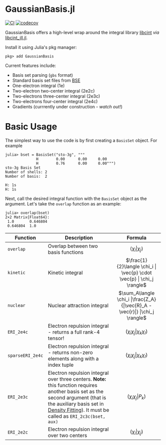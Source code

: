 # GaussianBasis.jl
[![CI](https://github.com/FermiQC/GaussianBasis.jl/actions/workflows/CI.yml/badge.svg)](https://github.com/FermiQC/GaussianBasis.jl/actions/workflows/CI.yml)
[![codecov](https://codecov.io/gh/FermiQC/GaussianBasis.jl/branch/master/graph/badge.svg?token=JNouJPwoHm)](https://codecov.io/gh/FermiQC/GaussianBasis.jl)

GaussianBasis offers a high-level wrap around the integral library [libcint](https://github.com/sunqm/libcint) *via* [libcint_jll.jl](https://github.com/FermiQC/Fermi.jl/issues/111). 

Install it using Julia's pkg manager:

```
pkg> add GaussianBasis
```

Current features include:

- Basis set parsing (`gbs` format)
- Standard basis set files from [BSE](https://www.basissetexchange.org/)
- One-electron integral (1e)
- Two-electron two-center integral (2e2c)
- Two-electrons three-center integral (2e3c)
- Two-electrons four-center integral (2e4c)
- Gradients (currrently under construction - *watch out!*)

# Basic Usage

The simplest way to use the code is by first creating a `BasisSet` object. For example
```
julia> bset = BasisSet("sto-3g", """
              H        0.00      0.00     0.00                 
              H        0.76      0.00     0.00""")
sto-3g Basis Set
Number of shells: 2
Number of basis:  2

H: 1s 
H: 1s
```
Next, call the desired integral function with the `BasisSet` object as the argument. Let's take the `overlap` function as an example:
```
julia> overlap(bset)
2×2 Matrix{Float64}:
 1.0       0.646804
 0.646804  1.0
```

| Function      | Description | Formula |
|---------------|-------------|:-------:|
| `overlap`       | Overlap between two basis functions | $\langle \chi_i \| \chi_j \rangle$|
| `kinetic`       | Kinetic integral | $\frac{1}{2}\langle \chi_i \| \vec{p} \cdot \vec{p}  \| \chi_j \rangle$|
| `nuclear`       | Nuclear attraction integral  | $\sum_A\langle \chi_i \|\frac{Z_A}{\|\vec{R}_A - \vec{r}\|} \|\chi_j \rangle$|
| `ERI_2e4c`       | Electron repulsion integral - returns a full rank-4 tensor! | $\left( \chi_i \chi_j \| \chi_k \chi_l\right)$|
| `sparseERI_2e4c`       | Electron repulsion integral - returns non-zero elements along with a index tuple | $\left( \chi_i \chi_j \| \chi_k \chi_l\right)$|
| `ERI_2e3c`       | Electron repulsion integral over three centers. **Note:** this function requires another basis set as the second argument (that is the auxiliary basis set in [Density Fitting](http://vergil.chemistry.gatech.edu/notes/df.pdf)). It must be called as `ERI_2c3c(bset, aux)` | $\left( \chi_i \chi_j \| P_k\right)$|
| `ERI_2e2c`       | Electron repulsion integral over two centers  | $\left( \chi_i \| \chi_j\right)$|
